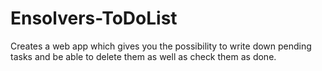 # Ensolvers-ToDoList
Creates a web app which gives you the possibility to write down pending tasks and be able to delete them as well as check them as done.
